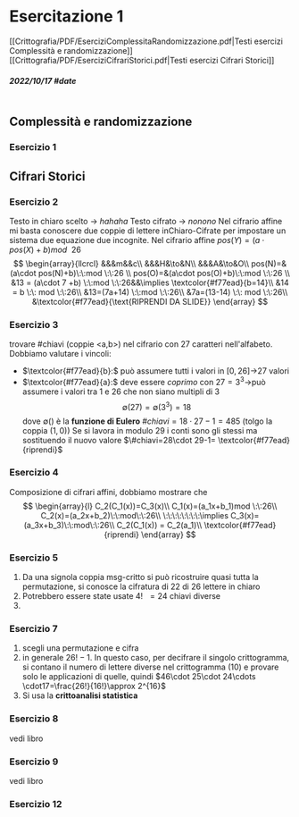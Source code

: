 # Esercitazione 1
[[Crittografia/PDF/EserciziComplessitaRandomizzazione.pdf|Testi esercizi Complessità e randomizzazione]]
[[Crittografia/PDF/EserciziCifrariStorici.pdf|Testi esercizi Cifrari Storici]]
##### 2022/10/17 #date 
```toc
```
## Complessità e randomizzazione
### Esercizio 1

## Cifrari Storici
### Esercizio 2
Testo in chiaro scelto -> *hahaha*
Testo cifrato -> *nonono*
Nel cifrario affine mi basta conoscere due coppie di lettere inChiaro-Cifrate per impostare un sistema due equazione due incognite. Nel cifrario affine $pos(Y)=(a\cdot pos(X)+b)mod \:\:26$
$$
\begin{array}{llcrcl}
	&&&m&&c\\
	&&&H&\to&N\\
	&&&A&\to&O\\
	pos(N)=&(a\cdot pos(N)+b)\:\:mod \:\:26 \\
	pos(O)=&(a\cdot pos(O)+b)\:\:mod \:\:26 \\
	&13 = (a\cdot 7 +b) \:\:mod \:\:26&&\implies \textcolor{#f77ead}{b=14}\\
	&14 = b \:\: mod \:\:26\\
	&13=(7a+14) \:\:mod \:\:26\\
	&7a=(13-14) \:\: mod \:\:26\\
	&\textcolor{#f77ead}{\text{RIPRENDI DA SLIDE}}
\end{array}
$$
### Esercizio 3
trovare $\#\text{chiavi (coppie <a,b>)}$ nel cifrario con 27 caratteri nell'alfabeto.
Dobbiamo valutare i vincoli:
- $\textcolor{#f77ead}{b}:$ può assumere tutti i valori in $[0,26]$->$27$ valori
- $\textcolor{#f77ead}{a}:$ deve essere *coprimo* con $27=3^3$->può assumere i valori tra 1 e 26 che non siano multipli di 3 $$\emptyset(27)=\emptyset(3^3)=18$$ dove $\emptyset()$ è la **funzione di Eulero**
$\#chiavi=18\cdot 27-1=485$ (tolgo la coppia $(1,0)$)
Se si lavora in modulo 29 i conti sono gli stessi ma sostituendo il nuovo valore $\#chiavi=28\cdot 29-1= \textcolor{#f77ead}{riprendi}$
### Esercizio 4
Composizione di cifrari affini, dobbiamo mostrare che 
$$
\begin{array}{l}
	C_2(C_1(x))=C_3(x)\\
	C_1(x)=(a_1x+b_1)mod \:\:26\\
	C_2(x)=(a_2x+b_2)\:\:mod\:\:26\\
	\:\:\:\:\:\:\:\:\implies C_3(x)=(a_3x+b_3)\:\:mod\:\:26\\
	C_2(C_1(x)) = C_2(a_1)\\
	\textcolor{#f77ead}{riprendi}
\end{array}
$$
### Esercizio 5
1. Da una signola coppia msg-critto si può ricostruire quasi tutta la permutazione, si conosce la cifratura di 22 di 26 lettere in chiaro
2. Potrebbero essere state usate $4! \:\: =24$ chiavi diverse
3. 
### Esercizio 7
1. scegli una permutazione e cifra
2. in generale $26! -1$. In questo caso, per decifrare il singolo crittogramma, si contano il numero di lettere diverse nel crittogramma ($10$) e provare solo le applicazioni di quelle, quindi $46\cdot 25\cdot 24\cdots \cdot17=\frac{26!}{16!}\approx 2^{16}$
3. Si usa la **crittoanalisi statistica**
### Esercizio 8
vedi libro
### Esercizio 9
vedi libro
### Esercizio 12